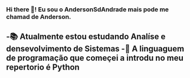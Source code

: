 ### Hi there 👋! Eu sou o AndersonSdAndrade mais pode me chamad de  Anderson.

-📚  Atualmente estou estudando Analíse e densevolvimento de Sistemas 
-📝 A linguaguem de programação que começei a introdu no meu repertorio é Python
-

